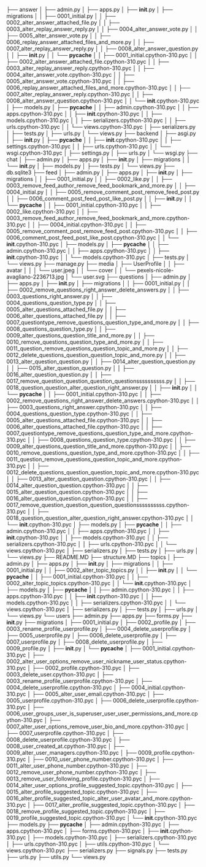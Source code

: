├── answer
│   ├── admin.py
│   ├── apps.py
│   ├── __init__.py
│   ├── migrations
│   │   ├── 0001_initial.py
│   │   ├── 0002_alter_answer_attached_file.py
│   │   ├── 0003_alter_replay_answer_reply.py
│   │   ├── 0004_alter_answer_vote.py
│   │   ├── 0005_alter_answer_vote.py
│   │   ├── 0006_replay_answer_attached_files_and_more.py
│   │   ├── 0007_alter_replay_answer_reply.py
│   │   ├── 0008_alter_answer_question.py
│   │   ├── __init__.py
│   │   └── __pycache__
│   │       ├── 0001_initial.cpython-310.pyc
│   │       ├── 0002_alter_answer_attached_file.cpython-310.pyc
│   │       ├── 0003_alter_replay_answer_reply.cpython-310.pyc
│   │       ├── 0004_alter_answer_vote.cpython-310.pyc
│   │       ├── 0005_alter_answer_vote.cpython-310.pyc
│   │       ├── 0006_replay_answer_attached_files_and_more.cpython-310.pyc
│   │       ├── 0007_alter_replay_answer_reply.cpython-310.pyc
│   │       ├── 0008_alter_answer_question.cpython-310.pyc
│   │       └── __init__.cpython-310.pyc
│   ├── models.py
│   ├── __pycache__
│   │   ├── admin.cpython-310.pyc
│   │   ├── apps.cpython-310.pyc
│   │   ├── __init__.cpython-310.pyc
│   │   ├── models.cpython-310.pyc
│   │   ├── serializers.cpython-310.pyc
│   │   ├── urls.cpython-310.pyc
│   │   └── views.cpython-310.pyc
│   ├── serializers.py
│   ├── tests.py
│   ├── urls.py
│   └── views.py
├── backend
│   ├── asgi.py
│   ├── __init__.py
│   ├── __pycache__
│   │   ├── __init__.cpython-310.pyc
│   │   ├── settings.cpython-310.pyc
│   │   ├── urls.cpython-310.pyc
│   │   └── wsgi.cpython-310.pyc
│   ├── settings.py
│   ├── urls.py
│   └── wsgi.py
├── chat
│   ├── admin.py
│   ├── apps.py
│   ├── __init__.py
│   ├── migrations
│   │   └── __init__.py
│   ├── models.py
│   ├── tests.py
│   └── views.py
├── db.sqlite3
├── feed
│   ├── admin.py
│   ├── apps.py
│   ├── __init__.py
│   ├── migrations
│   │   ├── 0001_initial.py
│   │   ├── 0002_like.py
│   │   ├── 0003_remove_feed_author_remove_feed_bookmark_and_more.py
│   │   ├── 0004_initial.py
│   │   ├── 0005_remove_comment_post_remove_feed_post.py
│   │   ├── 0006_comment_post_feed_post_like_post.py
│   │   ├── __init__.py
│   │   └── __pycache__
│   │       ├── 0001_initial.cpython-310.pyc
│   │       ├── 0002_like.cpython-310.pyc
│   │       ├── 0003_remove_feed_author_remove_feed_bookmark_and_more.cpython-310.pyc
│   │       ├── 0004_initial.cpython-310.pyc
│   │       ├── 0005_remove_comment_post_remove_feed_post.cpython-310.pyc
│   │       ├── 0006_comment_post_feed_post_like_post.cpython-310.pyc
│   │       └── __init__.cpython-310.pyc
│   ├── models.py
│   ├── __pycache__
│   │   ├── admin.cpython-310.pyc
│   │   ├── apps.cpython-310.pyc
│   │   ├── __init__.cpython-310.pyc
│   │   └── models.cpython-310.pyc
│   ├── tests.py
│   └── views.py
├── manage.py
├── media
│   ├── UserProfile
│   │   ├── avatar
│   │   │   └── user.jpeg
│   │   └── cover
│   │       └── pexels-nicole-avagliano-2236713.jpg
│   └── user.svg
├── questions
│   ├── admin.py
│   ├── apps.py
│   ├── __init__.py
│   ├── migrations
│   │   ├── 0001_initial.py
│   │   ├── 0002_remove_questions_right_answer_delete_answers.py
│   │   ├── 0003_questions_right_answer.py
│   │   ├── 0004_questions_question_type.py
│   │   ├── 0005_alter_questions_attached_file.py
│   │   ├── 0006_alter_questions_attached_file.py
│   │   ├── 0007_questiontype_remove_questions_question_type_and_more.py
│   │   ├── 0008_questions_question_type.py
│   │   ├── 0009_alter_questions_question_title_and_more.py
│   │   ├── 0010_remove_questions_question_type_and_more.py
│   │   ├── 0011_question_remove_questions_question_topic_and_more.py
│   │   ├── 0012_delete_questions_question_question_topic_and_more.py
│   │   ├── 0013_alter_question_question.py
│   │   ├── 0014_alter_question_question.py
│   │   ├── 0015_alter_question_question.py
│   │   ├── 0016_alter_question_question.py
│   │   ├── 0017_remove_question_question_question_questionssssssssss.py
│   │   ├── 0018_question_question_alter_question_right_answer.py
│   │   ├── __init__.py
│   │   └── __pycache__
│   │       ├── 0001_initial.cpython-310.pyc
│   │       ├── 0002_remove_questions_right_answer_delete_answers.cpython-310.pyc
│   │       ├── 0003_questions_right_answer.cpython-310.pyc
│   │       ├── 0004_questions_question_type.cpython-310.pyc
│   │       ├── 0005_alter_questions_attached_file.cpython-310.pyc
│   │       ├── 0006_alter_questions_attached_file.cpython-310.pyc
│   │       ├── 0007_questiontype_remove_questions_question_type_and_more.cpython-310.pyc
│   │       ├── 0008_questions_question_type.cpython-310.pyc
│   │       ├── 0009_alter_questions_question_title_and_more.cpython-310.pyc
│   │       ├── 0010_remove_questions_question_type_and_more.cpython-310.pyc
│   │       ├── 0011_question_remove_questions_question_topic_and_more.cpython-310.pyc
│   │       ├── 0012_delete_questions_question_question_topic_and_more.cpython-310.pyc
│   │       ├── 0013_alter_question_question.cpython-310.pyc
│   │       ├── 0014_alter_question_question.cpython-310.pyc
│   │       ├── 0015_alter_question_question.cpython-310.pyc
│   │       ├── 0016_alter_question_question.cpython-310.pyc
│   │       ├── 0017_remove_question_question_question_questionssssssssss.cpython-310.pyc
│   │       ├── 0018_question_question_alter_question_right_answer.cpython-310.pyc
│   │       └── __init__.cpython-310.pyc
│   ├── models.py
│   ├── __pycache__
│   │   ├── admin.cpython-310.pyc
│   │   ├── apps.cpython-310.pyc
│   │   ├── __init__.cpython-310.pyc
│   │   ├── models.cpython-310.pyc
│   │   ├── serializers.cpython-310.pyc
│   │   ├── urls.cpython-310.pyc
│   │   └── views.cpython-310.pyc
│   ├── serializers.py
│   ├── tests.py
│   ├── urls.py
│   └── views.py
├── README.MD
├── structure.MD
├── topics
│   ├── admin.py
│   ├── apps.py
│   ├── __init__.py
│   ├── migrations
│   │   ├── 0001_initial.py
│   │   ├── 0002_alter_topic_topics.py
│   │   ├── __init__.py
│   │   └── __pycache__
│   │       ├── 0001_initial.cpython-310.pyc
│   │       ├── 0002_alter_topic_topics.cpython-310.pyc
│   │       └── __init__.cpython-310.pyc
│   ├── models.py
│   ├── __pycache__
│   │   ├── admin.cpython-310.pyc
│   │   ├── apps.cpython-310.pyc
│   │   ├── __init__.cpython-310.pyc
│   │   ├── models.cpython-310.pyc
│   │   ├── serializers.cpython-310.pyc
│   │   └── views.cpython-310.pyc
│   ├── serializers.py
│   ├── tests.py
│   ├── urls.py
│   └── views.py
└── users
    ├── admin.py
    ├── apps.py
    ├── forms.py
    ├── __init__.py
    ├── migrations
    │   ├── 0001_initial.py
    │   ├── 0002_profile.py
    │   ├── 0003_rename_profile_userprofile.py
    │   ├── 0004_delete_userprofile.py
    │   ├── 0005_userprofile.py
    │   ├── 0006_delete_userprofile.py
    │   ├── 0007_userprofile.py
    │   ├── 0008_delete_userprofile.py
    │   ├── 0009_profile.py
    │   ├── __init__.py
    │   └── __pycache__
    │       ├── 0001_initial.cpython-310.pyc
    │       ├── 0002_alter_user_options_remove_user_nickname_user_status.cpython-310.pyc
    │       ├── 0002_profile.cpython-310.pyc
    │       ├── 0003_delete_user.cpython-310.pyc
    │       ├── 0003_rename_profile_userprofile.cpython-310.pyc
    │       ├── 0004_delete_userprofile.cpython-310.pyc
    │       ├── 0004_initial.cpython-310.pyc
    │       ├── 0005_alter_user_email.cpython-310.pyc
    │       ├── 0005_userprofile.cpython-310.pyc
    │       ├── 0006_delete_userprofile.cpython-310.pyc
    │       ├── 0006_user_groups_user_is_superuser_user_user_permissions_and_more.cpython-310.pyc
    │       ├── 0007_alter_user_options_remove_user_bio_and_more.cpython-310.pyc
    │       ├── 0007_userprofile.cpython-310.pyc
    │       ├── 0008_delete_userprofile.cpython-310.pyc
    │       ├── 0008_user_created_at.cpython-310.pyc
    │       ├── 0009_alter_user_managers.cpython-310.pyc
    │       ├── 0009_profile.cpython-310.pyc
    │       ├── 0010_user_phone_number.cpython-310.pyc
    │       ├── 0011_alter_user_phone_number.cpython-310.pyc
    │       ├── 0012_remove_user_phone_number.cpython-310.pyc
    │       ├── 0013_remove_user_following_profile.cpython-310.pyc
    │       ├── 0014_alter_user_options_profile_suggested_topic.cpython-310.pyc
    │       ├── 0015_alter_profile_suggested_topic.cpython-310.pyc
    │       ├── 0016_alter_profile_suggested_topic_alter_user_avatar_and_more.cpython-310.pyc
    │       ├── 0017_alter_profile_suggested_topic.cpython-310.pyc
    │       ├── 0018_remove_profile_suggested_topic.cpython-310.pyc
    │       ├── 0019_profile_suggested_topic.cpython-310.pyc
    │       └── __init__.cpython-310.pyc
    ├── models.py
    ├── __pycache__
    │   ├── admin.cpython-310.pyc
    │   ├── apps.cpython-310.pyc
    │   ├── forms.cpython-310.pyc
    │   ├── __init__.cpython-310.pyc
    │   ├── models.cpython-310.pyc
    │   ├── serializers.cpython-310.pyc
    │   ├── urls.cpython-310.pyc
    │   ├── utils.cpython-310.pyc
    │   └── views.cpython-310.pyc
    ├── serializers.py
    ├── signals.py
    ├── tests.py
    ├── urls.py
    ├── utils.py
    └── views.py